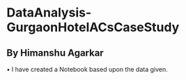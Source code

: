 # DataAnalysis-GurgaonHotelACsCaseStudy
## By Himanshu Agarkar
• I have created a Notebook based upon the data given.

